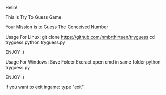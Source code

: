 Hello!

This is Try To Guess Game

Your Mission is to Guess The Conceived Number

Usage For Linux:
  git clone https://github.com/nmbrthirteen/tryguess
  cd tryguess
  python tryguess.py
  
  ENJOY  :)
    
Usage For Windows:
  Save Folder
  Excract
  open cmd in same folder
  python tryguess.py
  
  ENJOY  :)
  
if you want to exit ingame:
  type "exit"
